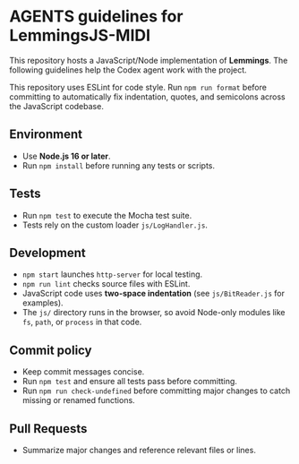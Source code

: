 # AGENTS guidelines for LemmingsJS-MIDI

This repository hosts a JavaScript/Node implementation of **Lemmings**. The following guidelines help the Codex agent work with the project.

This repository uses ESLint for code style.
Run `npm run format` before committing to automatically fix indentation,
quotes, and semicolons across the JavaScript codebase.

## Environment
- Use **Node.js 16 or later**.
- Run `npm install` before running any tests or scripts.

## Tests
- Run `npm test` to execute the Mocha test suite.
- Tests rely on the custom loader `js/LogHandler.js`.

## Development
- `npm start` launches `http-server` for local testing.
- `npm run lint` checks source files with ESLint.
- JavaScript code uses **two-space indentation** (see `js/BitReader.js` for examples).
- The `js/` directory runs in the browser, so avoid Node-only modules like `fs`, `path`, or `process` in that code.

## Commit policy
- Keep commit messages concise.
- Run `npm test` and ensure all tests pass before committing.
- Run `npm run check-undefined` before committing major changes to catch missing or renamed functions.

## Pull Requests
- Summarize major changes and reference relevant files or lines.

<!--
Additional suggestions for the agent or future maintainers:
- High performance and intelligent memory usage are top priorities; profile critical code paths and watch memory allocations.
- You can extend the tests in `test/` to cover more of the tools in `tools/`.
- When publishing to GitHub Pages, `npm start` may be replaced by a dedicated build step.
- The repository includes many sample assets; keeping them out of commits can reduce repo size.
- If Node 18+ is required in the future, update these guidelines accordingly.
- Try running `npm run list-sprites` to preview sprite names and counts.
- To export all sprite assets use `npm run export-all-sprites` or `export-all-packs`.
- Create and maintain a `.agentInfo/` directory at the repository root.
- Within `.agentInfo/`, store short notes about design decisions or TODOs using a tag-based system. Keep an index (e.g., `tags.json` or `index.md`) to search notes by tag.
- Regularly review this index to locate relevant notes before starting new work.
- Getting the dos file compression working is very important
- Take your time and do your best work. Write comprehensive comments. 
- Try and generate as many additional tasks to handle things as you can to maximize your potential
-->

